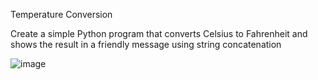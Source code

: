 Temperature Conversion

Create a simple Python program that converts Celsius to Fahrenheit and shows the result in a friendly message using string concatenation

![image](https://github.com/AswathyMS96/Temperature-Conversion/assets/146731424/10996e49-d985-484a-aa4d-90ab313750fd)
